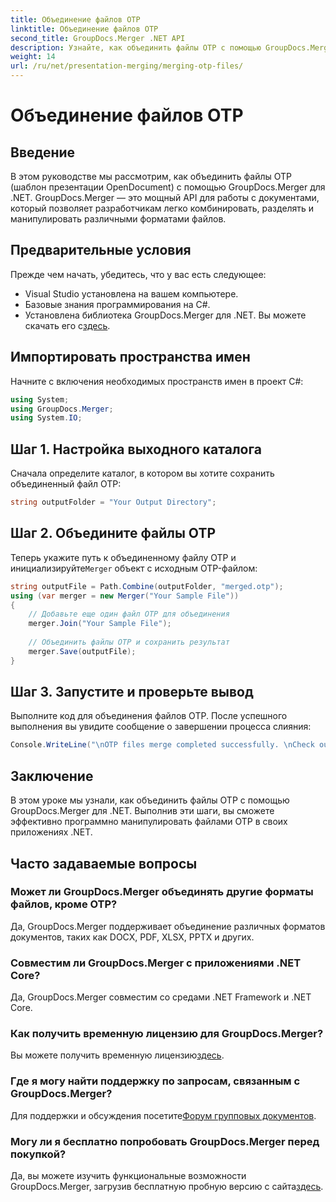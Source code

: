 ```yaml
---
title: Объединение файлов OTP
linktitle: Объединение файлов OTP
second_title: GroupDocs.Merger .NET API
description: Узнайте, как объединить файлы OTP с помощью GroupDocs.Merger для .NET. Это пошаговое руководство поможет вам легко пройти весь процесс.
weight: 14
url: /ru/net/presentation-merging/merging-otp-files/
---
```


# Объединение файлов OTP

## Введение
В этом руководстве мы рассмотрим, как объединить файлы OTP (шаблон презентации OpenDocument) с помощью GroupDocs.Merger для .NET. GroupDocs.Merger — это мощный API для работы с документами, который позволяет разработчикам легко комбинировать, разделять и манипулировать различными форматами файлов.
## Предварительные условия
Прежде чем начать, убедитесь, что у вас есть следующее:
- Visual Studio установлена на вашем компьютере.
- Базовые знания программирования на C#.
-  Установлена библиотека GroupDocs.Merger для .NET. Вы можете скачать его с[здесь](https://releases.groupdocs.com/merger/net/).

## Импортировать пространства имен
Начните с включения необходимых пространств имен в проект C#:
```csharp
using System; 
using GroupDocs.Merger;
using System.IO;
```
## Шаг 1. Настройка выходного каталога
Сначала определите каталог, в котором вы хотите сохранить объединенный файл OTP:
```csharp
string outputFolder = "Your Output Directory";
```
## Шаг 2. Объедините файлы OTP
 Теперь укажите путь к объединенному файлу OTP и инициализируйте`Merger` объект с исходным OTP-файлом:
```csharp
string outputFile = Path.Combine(outputFolder, "merged.otp");
using (var merger = new Merger("Your Sample File"))
{
    // Добавьте еще один файл OTP для объединения
    merger.Join("Your Sample File");
    
    // Объединить файлы OTP и сохранить результат
    merger.Save(outputFile);
}
```
## Шаг 3. Запустите и проверьте вывод
Выполните код для объединения файлов OTP. После успешного выполнения вы увидите сообщение о завершении процесса слияния:
```csharp
Console.WriteLine("\nOTP files merge completed successfully. \nCheck output in {0}", outputFolder);
```

## Заключение
В этом уроке мы узнали, как объединить файлы OTP с помощью GroupDocs.Merger для .NET. Выполнив эти шаги, вы сможете эффективно программно манипулировать файлами OTP в своих приложениях .NET.

## Часто задаваемые вопросы
### Может ли GroupDocs.Merger объединять другие форматы файлов, кроме OTP?
Да, GroupDocs.Merger поддерживает объединение различных форматов документов, таких как DOCX, PDF, XLSX, PPTX и других.
### Совместим ли GroupDocs.Merger с приложениями .NET Core?
Да, GroupDocs.Merger совместим со средами .NET Framework и .NET Core.
### Как получить временную лицензию для GroupDocs.Merger?
 Вы можете получить временную лицензию[здесь](https://purchase.groupdocs.com/temporary-license/).
### Где я могу найти поддержку по запросам, связанным с GroupDocs.Merger?
 Для поддержки и обсуждения посетите[Форум групповых документов](https://forum.groupdocs.com/c/merger/32).
### Могу ли я бесплатно попробовать GroupDocs.Merger перед покупкой?
 Да, вы можете изучить функциональные возможности GroupDocs.Merger, загрузив бесплатную пробную версию с сайта[здесь](https://releases.groupdocs.com/).